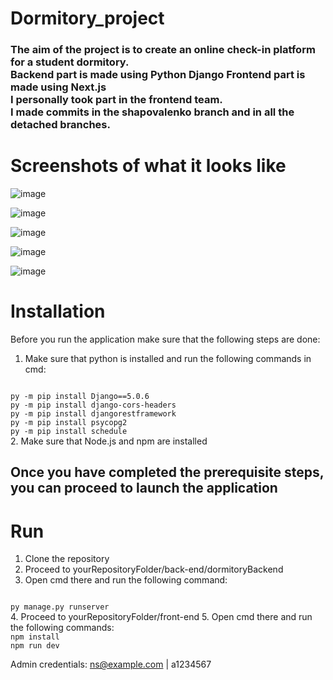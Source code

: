 # Dormitory_project
<h3>The aim of the project is to create an online check-in platform for a student dormitory.</br>
Backend part is made using Python Django
Frontend part is made using Next.js</br>
I personally took part in the frontend team.</br> 
I made commits in the shapovalenko branch and in all the detached branches.
</h3>

<h1>Screenshots of what it looks like</h1>

![image](https://github.com/VictorShap/Dormitory_NextjsApp/assets/36379638/a18b6ef7-6788-49c3-ba49-8f8b24dc0a0d)

![image](https://github.com/VictorShap/Dormitory_NextjsApp/assets/36379638/67318a03-b05e-4f79-866a-88f48a1a5f9d)


![image](https://github.com/VictorShap/Dormitory_NextjsApp/assets/36379638/0ff4a8a9-6a81-410d-84dd-ae6aa9b09914)

![image](https://github.com/VictorShap/Dormitory_NextjsApp/assets/36379638/88cb63db-242c-4510-9b42-c48fd4f4f7f1)

![image](https://github.com/VictorShap/Dormitory_NextjsApp/assets/36379638/393f5596-60e8-48d5-9213-0786b2a6a09f)

<h1>Installation</h1>

Before you run the application make sure that the following steps are done:
1. Make sure that python is installed and run the following commands in cmd:
<code>
py -m pip install Django==5.0.6
py -m pip install django-cors-headers
py -m pip install djangorestframework
py -m pip install psycopg2
py -m pip install schedule
</code> 
2. Make sure that Node.js and npm are installed

<h2>Once you have completed the prerequisite steps, you can proceed to launch the application</h2>

<h1>Run</h1>

1. Clone the repository
2. Proceed to yourRepositoryFolder/back-end/dormitoryBackend
3. Open cmd there and run the following command:
<code>
py manage.py runserver
</code>
4. Proceed to yourRepositoryFolder/front-end
5. Open cmd there and run the following commands:
<code>
npm install
npm run dev
</code>

Admin credentials: ns@example.com | a1234567
